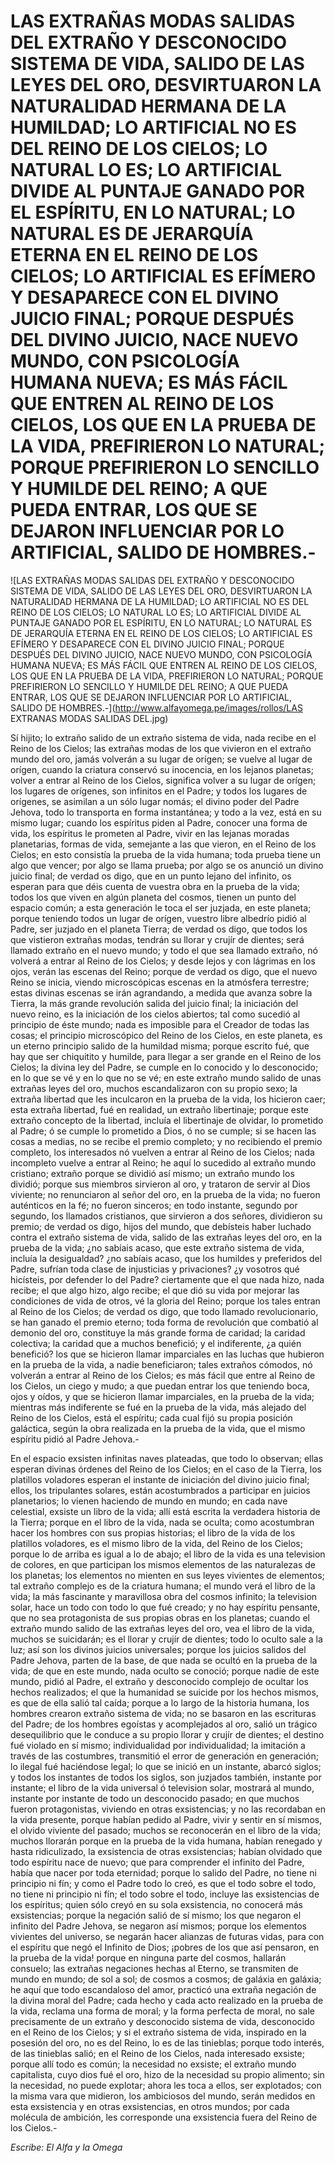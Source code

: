 # LAS EXTRAÑAS MODAS SALIDAS DEL EXTRAÑO Y DESCONOCIDO SISTEMA DE VIDA, SALIDO DE LAS LEYES DEL ORO, DESVIRTUARON LA NATURALIDAD HERMANA DE LA HUMILDAD; LO ARTIFICIAL NO ES DEL REINO DE LOS CIELOS; LO NATURAL LO ES; LO ARTIFICIAL DIVIDE AL PUNTAJE GANADO POR EL ESPÍRITU, EN LO NATURAL; LO NATURAL ES DE JERARQUÍA ETERNA EN EL REINO DE LOS CIELOS; LO ARTIFICIAL ES EFÍMERO Y DESAPARECE CON EL DIVINO JUICIO FINAL; PORQUE DESPUÉS DEL DIVINO JUICIO, NACE NUEVO MUNDO, CON PSICOLOGÍA HUMANA NUEVA; ES MÁS FÁCIL QUE ENTREN AL REINO DE LOS CIELOS, LOS QUE EN LA PRUEBA DE LA VIDA, PREFIRIERON LO NATURAL; PORQUE PREFIRIERON LO SENCILLO Y HUMILDE DEL REINO; A QUE PUEDA ENTRAR, LOS QUE SE DEJARON INFLUENCIAR POR LO ARTIFICIAL, SALIDO DE HOMBRES.-

![LAS EXTRAÑAS MODAS SALIDAS DEL EXTRAÑO Y DESCONOCIDO SISTEMA DE VIDA, SALIDO DE LAS LEYES DEL ORO, DESVIRTUARON LA NATURALIDAD HERMANA DE LA HUMILDAD; LO ARTIFICIAL NO ES DEL REINO DE LOS CIELOS; LO NATURAL LO ES; LO ARTIFICIAL DIVIDE AL PUNTAJE GANADO POR EL ESPÍRITU, EN LO NATURAL; LO NATURAL ES DE JERARQUÍA ETERNA EN EL REINO DE LOS CIELOS; LO ARTIFICIAL ES EFÍMERO Y DESAPARECE CON EL DIVINO JUICIO FINAL; PORQUE DESPUÉS DEL DIVINO JUICIO, NACE NUEVO MUNDO, CON PSICOLOGÍA HUMANA NUEVA; ES MÁS FÁCIL QUE ENTREN AL REINO DE LOS CIELOS, LOS QUE EN LA PRUEBA DE LA VIDA, PREFIRIERON LO NATURAL; PORQUE PREFIRIERON LO SENCILLO Y HUMILDE DEL REINO; A QUE PUEDA ENTRAR, LOS QUE SE DEJARON INFLUENCIAR POR LO ARTIFICIAL, SALIDO DE HOMBRES.-](http://www.alfayomega.pe/images/rollos/LAS EXTRANAS MODAS SALIDAS DEL.jpg)

Sí hijito; lo extraño salido de un extraño sistema de vida, nada recibe en el Reino de los Cielos; las extrañas modas de los que vivieron en el extraño mundo del oro, jamás volverán a su lugar de orígen; se vuelve al lugar de orígen, cuando la criatura conservó su inocencia, en los lejanos planetas; volver a entrar al Reino de los Cielos, significa volver a su lugar de orígen; los lugares de orígenes, son infinitos en el Padre; y todos los lugares de orígenes, se asimilan a un sólo lugar nomás; el divino poder del Padre Jehova, todo lo transporta en forma instantánea; y todo a la vez, está en su mismo lugar; cuando los espíritus piden al Padre, conocer una forma de vida, los espíritus le prometen al Padre, vivir en las lejanas moradas planetarias, formas de vida, semejante a las que vieron, en el Reino de los Cielos; en esto consistía la prueba de la vida humana; toda prueba tiene un algo que vencer; por algo se llama prueba; por algo se os anunció un divino juicio final; de verdad os digo, que en un punto lejano del infinito, os esperan para que déis cuenta de vuestra obra en la prueba de la vida; todos los que viven en algún planeta del cosmos, tienen un punto del espacio común; a esta generación le toca el ser juzjada, en este planeta; porque teniendo todos un lugar de orígen, vuestro libre albedrío pidió al Padre, ser juzjado en el planeta Tierra; de verdad os digo, que todos los que vistieron extrañas modas, tendrán su llorar y crujír de dientes; será llamado extraño en el nuevo mundo; y todo el que sea llamado extraño, nó volverá a entrar al Reino de los Cielos; y desde lejos y con lágrimas en los ojos, verán las escenas del Reino; porque de verdad os digo, que el nuevo Reino se inicia, viendo microscópicas escenas en la atmósfera terrestre; estas divinas escenas se irán agrandando, a medida que avanza sobre la Tierra, la más grande revolución salida del juicio final; la iniciación del nuevo reino, es la iniciación de los cielos abiertos; tal como sucedió al principio de éste mundo; nada es imposible para el Creador de todas las cosas; el principio microscópico del Reino de los Cielos, en este planeta, es un eterno principio salido de la humildad misma; porque escrito fué, que hay que ser chiquitito y humilde, para llegar a ser grande en el Reino de los Cielos; la divina ley del Padre, se cumple en lo conocido y lo desconocido; en lo que se vé y en lo que no se vé; en este extraño mundo salido de unas extrañas leyes del oro, muchos escandalizaron con su propio sexo; la extraña libertad que les inculcaron en la prueba de la vida, los hicieron caer; esta extraña libertad, fué en realidad, un extraño libertinaje; porque este extraño concepto de la libertad, incluía el libertinaje de olvidar, lo prometido al Padre; ó se cumple lo prometido a Dios, ó no se cumple; si se hacen las cosas a medias, no se recibe el premio completo; y no recibiendo el premio completo, los interesados nó vuelven a entrar al Reino de los Cielos; nada incompleto vuelve a entrar al Reino; he aquí lo sucedido al extraño mundo cristiano; extraño porque se dividió así mismo; un extraño mundo los dividió; porque sus miembros sirvieron al oro, y trataron de servir al Dios viviente; no renunciaron al señor del oro, en la prueba de la vida; no fueron auténticos en la fé; no fueron sinceros; en todo instante, segundo por segundo, los llamados cristianos, que sirvieron a dos señores, dividieron su premio; de verdad os digo, hijos del mundo, que debísteis haber luchado contra el extraño sistema de vida, salido de las extrañas leyes del oro, en la prueba de la vida; ¿no sabíais acaso, que este extraño sistema de vida, incluía la desigualdad? ¿no sabíais acaso, que los humildes y preferidos del Padre, sufrían toda clase de injusticias y privaciones? ¿y vosotros qué hicísteis, por defender lo del Padre? ciertamente que el que nada hizo, nada recibe; el que algo hizo, algo recibe; el que dió su vida por mejorar las condiciones de vida de otros, vé la gloria del Reino; porque los tales entran al Reino de los Cielos; de verdad os digo, que todo llamado revolucionario, se han ganado el premio eterno; toda forma de revolución que combatió al demonio del oro, constituye la más grande forma de caridad; la caridad colectiva; la caridad que a muchos benefició; y el indiferente, ¿a quién benefició? los que se hicieron llamar imparciales en las luchas que hubieron en la prueba de la vida, a nadie beneficiaron; tales extraños cómodos, nó volverán a entrar al Reino de los Cielos; es más fácil que entre al Reino de los Cielos, un ciego y mudo; a que puedan entrar los que teniendo boca, ojos y oídos, y que se hicieron llamar imparciales, en la prueba de la vida; mientras más indiferente se fué en la prueba de la vida, más alejado del Reino de los Cielos, está el espíritu; cada cual fijó su propia posición galáctica, según la obra realizada en la prueba de la vida, que el mismo espíritu pidió al Padre Jehova.-

En el espacio exsisten infinitas naves plateadas, que todo lo observan; ellas esperan divinas órdenes del Reino de los Cielos; en el caso de la Tierra, los platillos voladores esperan el instante de iniciación del divino juicio final; ellos, los tripulantes solares, están acostumbrados a participar en juicios planetarios; lo vienen haciendo de mundo en mundo; en cada nave celestial, exsiste un libro de la vida; allí está escrita la verdadera historia de la Tierra; porque en el libro de la vida, nada se oculta; como acostumbran hacer los hombres con sus propias historias; el libro de la vida de los platillos voladores, es el mismo libro de la vida, del Reino de los Cielos; porque lo de arriba es igual a lo de abajo; el libro de la vida es una television de colores, en que participan los mismos elementos de las naturalezas de los planetas; los elementos no mienten en sus leyes vivientes de elementos; tal extraño complejo es de la criatura humana; el mundo verá el libro de la vida; la más fascinante y maravillosa obra del cosmos infinito; la television solar, hace un todo con todo lo que fué creado; y no hay espíritu pensante, que no sea protagonista de sus propias obras en los planetas; cuando el extraño mundo salido de las extrañas leyes del oro, vea el libro de la vida, muchos se suicidarán; es el llorar y crujír de dientes; todo lo oculto sale a la luz; así son los divinos juicios universales; porque los juicios salidos del Padre Jehova, parten de la base, de que nada se ocultó en la prueba de la vida; de que en este mundo, nada oculto se conoció; porque nadie de este mundo, pidió al Padre, el extraño y desconocido complejo de ocultar los hechos realizados; el que la humanidad se suicide por los hechos mismos, es que de ella salió tal caída; porque a lo largo de la historia humana, los hombres crearon extraño sistema de vida; no se basaron en las escrituras del Padre; de los hombres egoístas y acomplejados al oro, salió un trágico desequilibrio que le conduce a su propio llorar y crujír de dientes; el destino fué violado en sí mismo; individualidad por individualidad; la imitación a través de las costumbres, transmitió el error de generación en generación; lo ilegal fué haciéndose legal; lo que se inició en un instante, abarcó siglos; y todos los instantes de todos los siglos, son juzjados también, instante por instante; el libro de la vida universal ó television solar, mostrará al mundo, instante por instante de todo un desconocido pasado; en que muchos fueron protagonistas, viviendo en otras exsistencias; y no las recordaban en la vida presente, porque habían pedido al Padre, vivir y sentir en sí mismos, el olvido viviente del pasado; muchos se reconocerán en el libro de la vida; muchos llorarán porque en la prueba de la vida humana, habían renegado y hasta ridiculizado, la exsistencia de otras exsistencias; habían olvidado que todo espíritu nace de nuevo; que para comprender el infinito del Padre, había que nacer por toda eternidad; porque lo salido del Padre, no tiene ni principio ni fín; y como el Padre todo lo creó, es que el todo sobre el todo, no tiene ni principio ni fín; el todo sobre el todo, incluye las exsistencias de los espíritus; quien sólo creyó en su sola exsistencia, no conocerá más exsistencias; porque la negación salió de sí mismo; los que negaron el infinito del Padre Jehova, se negaron así mismos; porque los elementos vivientes del universo, se negarán hacer alianzas de futuras vidas, para con el espíritu que negó el Infinito de Dios; ¡pobres de los que así pensaron, en la prueba de la vida! porque en ninguna parte del cosmos, hallarán consuelo; las extrañas negaciones hechas al Eterno, se transmiten de mundo en mundo; de sol a sol; de cosmos a cosmos; de galáxia en galáxia; he aquí que todo escandaloso del amor, practicó una extraña negación de la divina moral del Padre; cada hecho y cada acto realizado en la prueba de la vida, reclama una forma de moral; y la forma perfecta de moral, no sale precisamente de un extraño y desconocido sistema de vida, desconocido en el Reino de los Cielos; y si el extraño sistema de vida, inspirado en la posesión del oro, no es del Reino, lo es de las tinieblas; porque todo interés, de las tinieblas salió; en el Reino de los Cielos, nada interesado exsiste; porque allí todo es común; la necesidad no exsiste; el extraño mundo capitalista, cuyo dios fué el oro, hizo de la necesidad su propio alimento; sin la necesidad, no puede explotar; ahora les toca a ellos, ser explotados; con la misma vara que midieron, los ambiciosos del mundo, serán medidos en esta exsistencia y en otras exsistencias, en otros mundos; por cada molécula de ambición, les corresponde una exsistencia fuera del Reino de los Cielos.-

*Escribe: El Alfa y la Omega*
